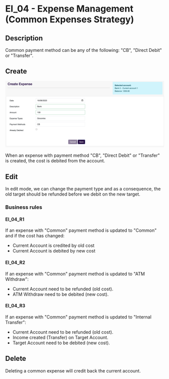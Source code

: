 #  EI_04 - Expense Management (Common Expenses Strategy)

## Description

Common payment method can be any of the following: "CB", "Direct Debit" or "Transfer".

## Create 

![EI_04 (1).png](../../static/img/pfm/EI_04%20(1).png)

When an expense with payment method "CB", "Direct Debit" or "Transfer" is created, the cost is debited from the account. 

## Edit

In edit mode, we can change the payment type and as a consequence, the old target should be refunded before we debit on the new target. 

### Business rules

#### EI_04_R1
If an expense with "Common" payment method is updated to "Common" and if the cost has changed:
* Current Account is credited by old cost
* Current Account is debited by new cost

#### EI_04_R2
If an expense with "Common" payment method is updated to "ATM Withdraw":
* Current Account need to be refunded (old cost). 
* ATM Withdraw need to be debited (new cost).

#### EI_04_R3
If an expense with "Common" payment method is updated to "Internal Transfer":
* Current Account need to be refunded (old cost). 
* Income created (Transfer) on Target Account. 
* Target Account need to be debited (new cost).

## Delete

Deleting a common expense will credit back the current account. 


